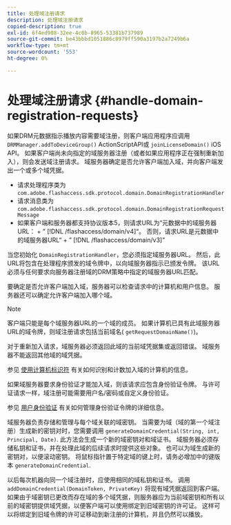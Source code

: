 ```yaml
---
title: 处理域注册请求
description: 处理域注册请求
copied-description: true
exl-id: 6f4ed908-32ee-4c8b-8965-53381b737989
source-git-commit: be43bbbd1051886c8979ff590a3197b2a7249b6a
workflow-type: tm+mt
source-wordcount: '553'
ht-degree: 0%

---
```


# 处理域注册请求 {#handle-domain-registration-requests}

如果DRM元数据指示播放内容需要域注册，则客户端应用程序应调用 `DRMManager.addToDeviceGroup()` ActionScriptAPI或 `joinLicenseDomain()` iOS API。 如果客户端尚未向指定的域服务器注册（或者如果应用程序正在强制重新加入），则会发送域注册请求。 域服务器确定是否允许客户端加入域，并向客户端发出一个或多个域凭据。

* 请求处理程序类为 `com.adobe.flashaccess.sdk.protocol.domain.DomainRegistrationHandler`
* 请求消息类为 `com.adobe.flashaccess.sdk.protocol.domain.DomainRegistrationRequestMessage`
* 如果客户端和服务器都支持协议版本5，则请求URL为“元数据中的域服务器URL： + ” [!DNL /flashaccess/domain/v4]“。 否则，请求URL是元数据中的域服务器URL“ + ” [!DNL /flashaccess/domain/v3]”

当您初始化 `DomainRegistrationHandler`，您必须指定域服务器URL。 然后，此URL将包含在处理程序颁发的域令牌中，以向域服务器指示已颁发令牌。 该URL必须与任何要求向服务器注册域的DRM策略中指定的域服务器URL匹配。

要确定是否允许客户端加入域，服务器可以检查请求中的计算机和用户信息。 服务器还可以确定允许客户端加入哪个域。

>[!NOTE]
>
>客户端只能是每个域服务器URL的一个域的成员。 如果计算机已具有此域服务器URL的域令牌，则域注册请求包括当前域名( `getRequestDomainName()`)。

对于重新加入请求，域服务器必须返回此域的当前域凭据集或返回错误。 域服务器不能返回其他域的域凭据。

参见 [使用计算机标识符](../../protecting-content/implementing-the-license-server/processing-drm-requests.md#use-machine-identifiers) 有关如何识别和计数加入域的计算机的信息。

如果域服务器要求身份验证才能加入域，则该请求应包含身份验证令牌。 与许可证请求一样，域注册可能需要用户名/密码或自定义身份验证。

参见 [用户身份验证](../../protecting-content/implementing-the-license-server/processing-drm-requests.md#user-authentication) 有关如何管理身份验证令牌的详细信息。

域服务器负责存储和管理与每个域关联的域密钥。 当需要为域（域的第一个域注册）生成新的密钥对时，您需要调用 `generateDomainCredential(String, int, Principal, Date)`. 此方法会生成一个新的域密钥对和域证书。 域服务器必须存储私钥和证书，并在处理此域的后续请求时提供这些对象。 也可以为域生成新的密钥对，以便滚动密钥。 将鼠标指针置于特定域的键上时，请务必增加中的键版本 `generateDomainCredential`.

以后每次机器向同一个域注册时，应使用相同的域私钥和证书。 调用 `addDomainCredential(DomainToken, PrivateKey)` 将现有域凭据返回到客户端。 如果由于域密钥已更改而存在域的多个域凭据，则服务器应为当前域密钥和所有以前的域密钥提供域凭据，以便客户端可以使用绑定到旧域密钥的许可证。 这样可以将绑定到旧域令牌的许可证移动到新注册的计算机，并且仍然可以播放。
